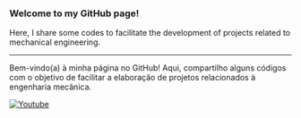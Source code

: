 ### Welcome to my GitHub page!

Here, I share some codes to facilitate the development of projects related to mechanical engineering.
___
Bem-vindo(a) à minha página no GitHub! Aqui, compartilho alguns códigos com o objetivo de facilitar a elaboração de projetos relacionados à engenharia mecânica.

[![Youtube](https://img.shields.io/badge/YouTube-FF0000?style=for-the-badge&logo=youtube&logoColor=white)](https://www.youtube.com/@Mechub?sub_confirmation=1)
<!--
**GitMechub/GitMechub** is a ✨ _special_ ✨ repository because its `README.md` (this file) appears on your GitHub profile.

Here are some ideas to get you started:

- 🔭 I’m currently working on ...
- 🌱 I’m currently learning ...
- 👯 I’m looking to collaborate on ...
- 🤔 I’m looking for help with ...
- 💬 Ask me about ...
- 📫 How to reach me: ...
- 😄 Pronouns: ...
- ⚡ Fun fact: ...
-->
